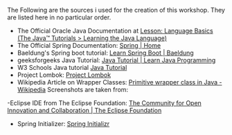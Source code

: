 The Following are the sources i used for the creation of this workshop. They are listed here in no particular order.

- The Official Oracle Java Documentation at [Lesson: Language Basics (The Java™ Tutorials > Learning the Java Language)](https://docs.oracle.com/javase/tutorial/java/nutsandbolts/)
- The Official Spring Documentation: [Spring | Home](https://spring.io)
- Baeldung's Spring boot tutorial: [Learn Spring Boot | Baeldung](https://www.baeldung.com/spring-boot)
- geeksforgeeks Java Tutorial: [Java Tutorial | Learn Java Programming](https://www.geeksforgeeks.org/java/)
- W3 Schools Java tutorial [Java Tutorial](https://www.w3schools.com/java/default.asp)
- Project Lombok: [Project Lombok](https://projectlombok.org)
- Wikipedia Article on Wrapper Classes: [Primitive wrapper class in Java - Wikipedia](https://en.wikipedia.org/wiki/Primitive_wrapper_class_in_Java)
Screenshots are taken from:

-Eclipse IDE from The Eclipse Foundation: [The Community for Open Innovation and Collaboration | The Eclipse Foundation](https://www.eclipse.org)

- Spring Initializer: [Spring Initializr](https://start.spring.io)
